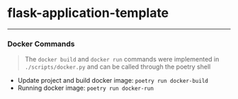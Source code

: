 # flask-application-template
---
### Docker Commands
> The ```docker build``` and ```docker run``` commands were implemented in ```./scripts/docker.py``` and can be called through the poetry shell

- Update project and build docker image: ```poetry run docker-build```
- Running docker image: ```poetry run docker-run```
